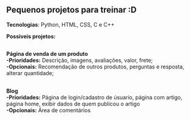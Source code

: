 ## Pequenos projetos para treinar :D
__Tecnologias__: Python, HTML, CSS, C e C++ 


__Possiveis projetos:__
##



__Página de venda de um produto__ <br> 
__-Prioridades:__ Descrição, imagens, avaliações, valor, frete;<br>
__-Opcionais:__ Recomendação de outros produtos, perguntas e resposta, alterar quantidade;
<br>

##

__Blog__<br>
__-Prioridades:__ Página de login/cadastro de úsuario, página com artigo, página home, exibir dados de quem publicou o artigo<br>
__-Opcionais:__ Área de comentários <br><br>
##
